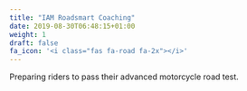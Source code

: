 ```yaml
---
title: "IAM Roadsmart Coaching"
date: 2019-08-30T06:48:15+01:00
weight: 1
draft: false
fa_icon: '<i class="fas fa-road fa-2x"></i>' 
---
```


Preparing riders to pass their advanced motorcycle road test.
